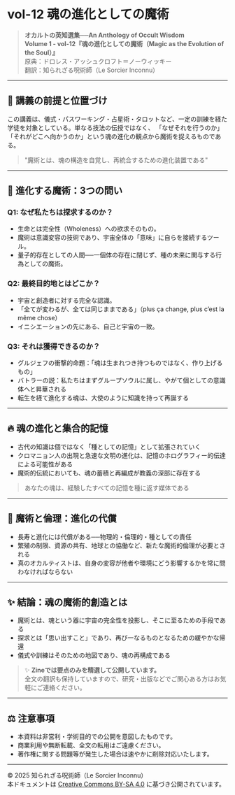 # vol-12 魂の進化としての魔術

> **オカルトの英知選集──An Anthology of Occult Wisdom**  
> **Volume 1 - vol-12『魂の進化としての魔術（Magic as the Evolution of the Soul）』**  
> 原典：ドロレス・アッシュクロフト＝ノーウィッキー  
> 翻訳：知られざる呪術師（Le Sorcier Inconnu）

---

## 🌌 講義の前提と位置づけ

この講義は、儀式・パスワーキング・占星術・タロットなど、一定の訓練を経た学徒を対象としている。単なる技法の伝授ではなく、
「なぜそれを行うのか」「それがどこへ向かうのか」という魂の進化の観点から魔術を捉えるものである。

> "魔術とは、魂の構造を自覚し、再統合するための進化装置である"

---

## 🧭 進化する魔術：3つの問い

### Q1: なぜ私たちは探求するのか？
- 生命とは完全性（Wholeness）への欲求そのもの。
- 魔術は意識変容の技術であり、宇宙全体の「意味」に自らを接続するツール。
- 量子的存在としての人間──一個体の存在に閉じず、種の未来に関与する行為としての魔術。

### Q2: 最終目的地とはどこか？
- 宇宙と創造者に対する完全な認識。
- 「全てが変わるが、全ては同じままである」（plus ça change, plus c’est la même chose）
- イニシエーションの先にある、自己と宇宙の一致。

### Q3: それは獲得できるのか？
- グルジェフの衝撃的命題：「魂は生まれつき持つものではなく、作り上げるもの」
- バトラーの説：私たちはまずグループソウルに属し、やがて個としての意識体へと昇華される
- 転生を経て進化する魂は、大使のように知識を持って再誕する

---

## 🔥 魂の進化と集合的記憶

- 古代の知識は個ではなく「種としての記憶」として拡張されていく
- クロマニョン人の出現と急速な文明の進化は、記憶のホログラフィー的伝達による可能性がある
- 魔術的伝統においても、魂の蓄積と再編成が教義の深部に存在する

> あなたの魂は、経験したすべての記憶を種に返す媒体である

---

## 🔄 魔術と倫理：進化の代償

- 長寿と進化には代償がある──物理的・倫理的・種としての責任
- 繁殖の制限、資源の共有、地球との協働など、新たな魔術的倫理が必要とされる
- 真のオカルティストは、自身の変容が他者や環境にどう影響するかを常に問わなければならない

---

## ✨ 結論：魂の魔術的創造とは

- 魔術とは、魂という器に宇宙の完全性を投影し、そこに至るための手段である
- 探求とは「思い出すこと」であり、再び一なるものとなるための緩やかな帰還
- 儀式や訓練はそのための地図であり、魂の再構成である

> ✨ **Zineでは要点のみを精選して公開しています。**  
> 全文の翻訳も保持していますので、研究・出版などでご関心ある方はお気軽にご連絡ください。

---

## ⚖️ 注意事項

- 本資料は非営利・学術目的での公開を意図したものです。
- 商業利用や無断転載、全文の転用はご遠慮ください。
- 著作権に関する問題等が発生した場合は速やかに削除対応いたします。

---
© 2025 知られざる呪術師（Le Sorcier Inconnu）  
本ドキュメントは [Creative Commons BY-SA 4.0](https://creativecommons.org/licenses/by-sa/4.0/deed.ja) に基づき公開されています。
